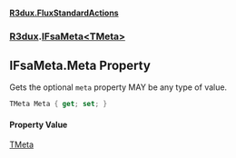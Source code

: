 #### [R3dux.FluxStandardActions](R3dux.FluxStandardActions.md 'R3dux.FluxStandardActions')
### [R3dux](R3dux.FluxStandardActions.md#R3dux 'R3dux').[IFsaMeta&lt;TMeta&gt;](IFsaMeta_TMeta_.md 'R3dux.IFsaMeta<TMeta>')

## IFsaMeta<TMeta>.Meta Property

Gets the optional `meta` property MAY be any type of value.

```csharp
TMeta Meta { get; set; }
```

#### Property Value
[TMeta](IFsaMeta_TMeta_.md#R3dux.IFsaMeta_TMeta_.TMeta 'R3dux.IFsaMeta<TMeta>.TMeta')